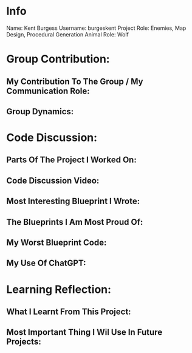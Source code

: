  # Info
 Name: Kent Burgess
 Username: burgeskent
 Project Role: Enemies, Map Design, Procedural Generation
 Animal Role: Wolf

# Group Contribution:
## My Contribution To The Group / My Communication Role:

## Group Dynamics:

# Code Discussion:
## Parts Of The Project I Worked On:

## Code Discussion Video:

## Most Interesting Blueprint I Wrote:

## The Blueprints I Am Most Proud Of:

## My Worst Blueprint Code:

## My Use Of ChatGPT:

# Learning Reflection:
## What I Learnt From This Project:

## Most Important Thing I Wil Use In Future Projects:
